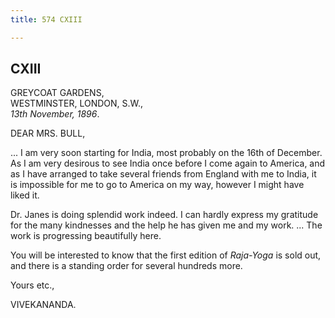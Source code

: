 ```yaml
---
title: 574 CXIII

---
```

  

  


## CXIII

GREYCOAT GARDENS,  
WESTMINSTER, LONDON, S.W.,  
*13th November, 1896*.

DEAR MRS. BULL,

... I am very soon starting for India, most probably on the 16th of
December. As I am very desirous to see India once before I come again to
America, and as I have arranged to take several friends from England
with me to India, it is impossible for me to go to America on my way,
however I might have liked it.

Dr. Janes is doing splendid work indeed. I can hardly express my
gratitude for the many kindnesses and the help he has given me and my
work. ... The work is progressing beautifully here.

You will be interested to know that the first edition of *Raja-Yoga* is
sold out, and there is a standing order for several hundreds more. 

Yours etc.,

VIVEKANANDA.